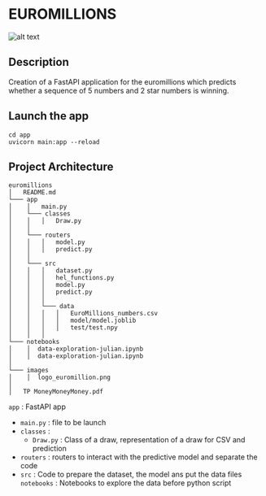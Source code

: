 # EUROMILLIONS
![alt text]("../images/logo_euromillion.png")
## Description

Creation of a FastAPI application for the euromillions which predicts whether a sequence of 5 numbers and 2 star numbers is winning.
## Launch the app
```
cd app
uvicorn main:app --reload
```
## Project Architecture
```
euromillions
│   README.md
└─── app
│    │   main.py
│    └─── classes
│    │   │   Draw.py
│    │ 
│    └─── routers
│    │   │   model.py
│    │   │   predict.py
│    │ 
│    └─── src
│    │   │   dataset.py
│    │   │   hel_functions.py
│    │   │   model.py
│    │   │   predict.py
│    │   │
│    │   └─── data
│    │   │   │   EuroMillions_numbers.csv
│    │   │   │   model/model.joblib
│    │   │   │   test/test.npy
│    │   │
└─── notebooks 
│    │  data-exploration-julian.ipynb
│    │  data-exploration-julian.ipynb
│
└─── images
│    │  logo_euromillion.png
│
│   TP MoneyMoneyMoney.pdf
```

`app` : FastAPI app
- `main.py` : file to be launch
- `classes` :
    - `Draw.py` : Class of a draw, representation of a draw for CSV and prediction
- `routers` : routers to interact with the predictive model and separate the code
- `src` : Code to prepare the dataset, the model ans put the data files
`notebooks` : Notebooks to explore the data before python script